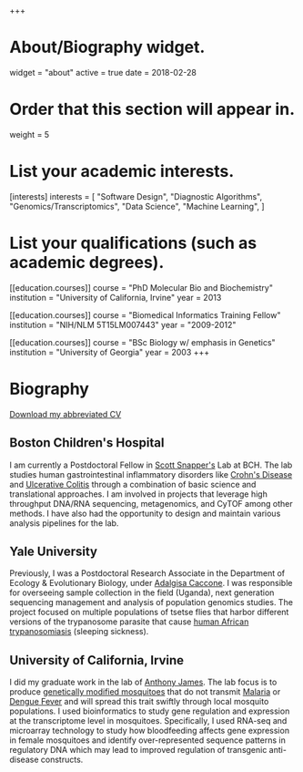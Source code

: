 +++
# About/Biography widget.
widget = "about"
active = true
date = 2018-02-28

# Order that this section will appear in.
weight = 5

# List your academic interests.
[interests]
  interests = [
    "Software Design",
    "Diagnostic Algorithms",
    "Genomics/Transcriptomics",
    "Data Science",
    "Machine Learning",
  ]

# List your qualifications (such as academic degrees).
[[education.courses]]
  course = "PhD Molecular Bio and Biochemistry"
  institution = "University of California, Irvine"
  year = 2013

[[education.courses]]
  course = "Biomedical Informatics Training Fellow"
  institution = "NIH/NLM 5T15LM007443"
  year = "2009-2012"

[[education.courses]]
  course = "BSc Biology w/ emphasis in Genetics"
  institution = "University of Georgia"
  year = 2003
+++

# Biography

[Download my abbreviated CV](http://tiny.cc/gusdunn_short_cv)

## Boston Children's Hospital

I am currently a Postdoctoral Fellow in [Scott Snapper's](http://www.childrenshospital.org/research-and-innovation/research/labs/snapper-laboratory) Lab at BCH.
The lab studies human gastrointestinal inflammatory disorders like [Crohn's Disease](https://www.crohnsandcolitis.com/crohns) and [Ulcerative Colitis](https://www.crohnsandcolitis.com/ulcerative-colitis) through a combination of basic science and translational approaches.
I am involved in projects that leverage high throughput DNA/RNA sequencing, metagenomics, and CyTOF among other methods.
I have also had the opportunity to design and maintain various analysis pipelines for the lab.

## Yale University

Previously, I was a Postdoctoral Research Associate in the Department of Ecology & Evolutionary Biology, under [Adalgisa Caccone](https://caccone.yale.edu/).
I was responsible for overseeing sample collection in the field (Uganda), next generation sequencing management and analysis of population genomics studies.
The project focused on multiple populations of tsetse flies that harbor different versions of the trypanosome parasite that cause [human African trypanosomiasis](https://en.wikipedia.org/wiki/African_trypanosomiasis) (sleeping sickness).

## University of California, Irvine

I did my graduate work in the lab of [Anthony James](https://www.faculty.uci.edu/profile.cfm?faculty_id=2154).
The lab focus is to produce [genetically modified mosquitoes](https://www.nature.com/news/gene-drive-mosquitoes-engineered-to-fight-malaria-1.18858) that do not transmit [Malaria](https://www.cdc.gov/malaria/) or [Dengue Fever](https://www.cdc.gov/dengue/index.html) and will spread this trait swiftly through local mosquito populations.
I used bioinformatics to study gene regulation and expression at the transcriptome level in mosquitoes.
Specifically, I used RNA-seq and microarray technology to study how bloodfeeding affects gene expression in female mosquitoes and identify over-represented sequence patterns in regulatory DNA which may lead to improved regulation of transgenic anti-disease constructs.

